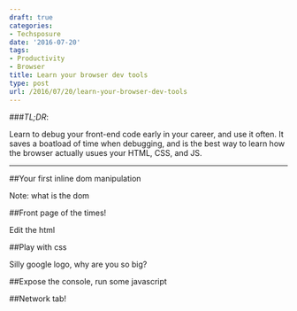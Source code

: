 ```yaml
---
draft: true
categories:
- Techsposure
date: '2016-07-20'
tags:
- Productivity
- Browser
title: Learn your browser dev tools
type: post
url: /2016/07/20/learn-your-browser-dev-tools
---
```



###*TL;DR*:

Learn to debug your front-end code early in your career, and use it often.
It saves a boatload of time when debugging,
and is the best way to learn how the browser actually usues your HTML, CSS, and JS.

---

##Your first inline dom manipulation

  Note: what is the dom

##Front page of the times!

Edit the html

##Play with css

  Silly google logo, why are you so big?

##Expose the console, run some javascript

##Network tab!
